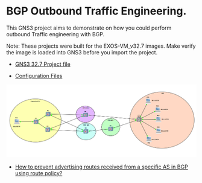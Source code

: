 # BGP Outbound Traffic Engineering.

This GNS3 project aims to demonstrate on how you could perform outbound Traffic engineering with BGP.

Note: These projects were built for the EXOS-VM_v32.7 images. Make verify the image is loaded into GNS3 before you import the project.

* [GNS3 32.7 Project file](https://github.com/stewilliams-extr/Virtual_EXOS/raw/refs/heads/master/gns3_projects/BGP_OUTBOUND_TE/bgp.gns3project)

* [Configuration Files](Configurations)

<img src="bgp_outbound_te.png">

* [How to prevent advertising routes received from a specific AS in BGP using route policy?](https://extreme-networks.my.site.com/ExtrArticleDetail?an=000111495)
